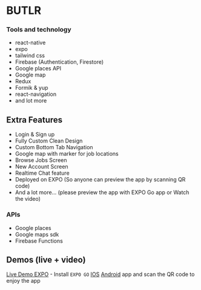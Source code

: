 # BUTLR

### Tools and technology
- react-native
- expo
- tailwind css
- Firebase (Authentication, Firestore)
- Google places API
- Google map
- Redux
- Formik & yup
- react-navigation
- and lot more

## Extra Features

- Login & Sign up
- Fully Custom Clean Design
- Custom Bottom Tab Navigation
- Google map with marker for job locations
- Browse Jobs Screen
- New Account Screen
- Realtime Chat feature
- Deployed on EXPO (So anyone can preview the app by scanning QR code)
- And a lot more... (please preview the app with EXPO Go app or Watch the video)

### APIs

- Google places
- Google maps sdk
- Firebase Functions
## Demos (live + video)

[Live Demo EXPO](https://expo.dev/@lazzy_77/BUTLR) - Install `EXPO GO` [IOS](https://apps.apple.com/app/apple-store/id982107779) [Android](https://play.google.com/store/apps/details?id=host.exp.exponent&referrer=www) app and scan the QR code to enjoy the app
